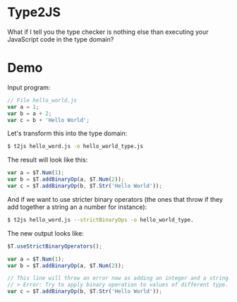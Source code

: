 # Type2JS

What if I tell you the type checker is nothing else than executing your JavaScript code in the type domain?

# Demo

Input program:

```js
// File hello_world.js
var a = 1;
var b = a + 2;
var c = b + 'Hello World';
```

Let's transform this into the type domain:

```bash
$ t2js hello_word.js -o hello_world_type.js
```

The result will look like this:

```js
var a = $T.Num(1);
var b = $T.addBinaryOp(a, $T.Num(2));
var c = $T.addBinaryOp(b, $T.Str('Hello World'));
```

And if we want to use stricter binary operators (the ones that throw if they
add together a string an a number for instance):

```bash
$ t2js hello_word.js --strictBinaryOps -o hello_world_type.
```

The new output looks like:

```js
$T.useStrictBinaryOperators();

var a = $T.Num(1);
var b = $T.addBinaryOp(a, $T.Num(2));

// This line will throw an error now as adding an integer and a string.
// > Error: Try to apply binary operation to values of different type.
var c = $T.addBinaryOp(b, $T.Str('Hello World'));
```
